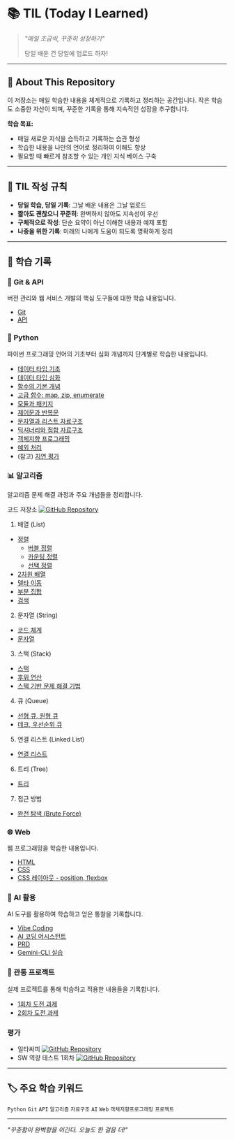 # 📚 TIL (Today I Learned)

> *"매일 조금씩, 꾸준히 성장하기"*
>
> 당일 배운 건 당일에 업로드 하자!

---

## 🎯 About This Repository

이 저장소는 매일 학습한 내용을 체계적으로 기록하고 정리하는 공간입니다. 작은 학습도 소중한 자산이 되며, 꾸준한 기록을 통해 지속적인 성장을 추구합니다.

**학습 목표:**
- 매일 새로운 지식을 습득하고 기록하는 습관 형성
- 학습한 내용을 나만의 언어로 정리하여 이해도 향상
- 필요할 때 빠르게 참조할 수 있는 개인 지식 베이스 구축

---

## 📝 TIL 작성 규칙

- **당일 학습, 당일 기록**: 그날 배운 내용은 그날 업로드
- **짧아도 괜찮으니 꾸준히**: 완벽하지 않아도 지속성이 우선
- **구체적으로 작성**: 단순 요약이 아닌 이해한 내용과 예제 포함
- **나중을 위한 기록**: 미래의 나에게 도움이 되도록 명확하게 정리

---

## 📖 학습 기록

### **🔧 Git & API**
버전 관리와 웹 서비스 개발의 핵심 도구들에 대한 학습 내용입니다.

* [Git](git-api/git.md)
* [API](git-api/API.md)

### **🐍 Python**
파이썬 프로그래밍 언어의 기초부터 심화 개념까지 단계별로 학습한 내용입니다.

* [데이터 타입 기초](python/data-types_1.md)
* [데이터 타입 심화](python/data-types_2.md)
* [함수의 기본 개념](python/function_1.md)
* [고급 함수: map, zip, enumerate](python/function_2.md)
* [모듈과 패키지](python/modules.md)
* [제어문과 반복문](python/control-of-flow.md)
* [문자열과 리스트 자료구조](python/data-structure_1.md)
* [딕셔너리와 집합 자료구조](python/data-structure_2.md)
* [객체지향 프로그래밍](python/oop_1.md)
* [예외 처리](python/exception.md)
* (참고) [지연 평가](python/lazy-evaluation.md)

### **📊 알고리즘**
알고리즘 문제 해결 과정과 주요 개념들을 정리합니다.

코드 저장소 [![GitHub Repository](https://img.shields.io/badge/GitHub-algorithm--inclass-yellow?style=flat&logo=github)](https://github.com/ajjoona-git/algorithm-inclass)

1. 배열 (List)
* [정렬](algorithm/sort.md)
  * [버블 정렬](algorithm/bubble-sort.md)
  * [카운팅 정렬](algorithm/counting-sort.md)
  * [선택 정렬](algorithm/selection-sort.md)
* [2차원 배열](algorithm/2d-array.md)
* [델타 이동](algorithm/delta.md)
* [부분 집합](algorithm/power-set.md)
* [검색](algorithm/search.md)

2. 문자열 (String)
* [코드 체계](algorithm/incoding.md)
* [문자열](algorithm/string.md)

3. 스택 (Stack)
* [스택](algorithm/stack.md)
* [후위 연산](algorithm/postfix.md)
* [스택 기반 문제 해결 기법](algorithm/stack-application.md)

4. 큐 (Queue)
* [선형 큐, 원형 큐](algorithm/queue.md)
* [데크, 우선순위 큐](algorithm/deque.md)

5. 연결 리스트 (Linked List)
* [연결 리스트](algorithm/linked-list.md)

6. 트리 (Tree)
* [트리](algorithm/tree.md)

7. 접근 방법
* [완전 탐색 (Brute Force)](algorithm/brute-force.md)


### **🌐 Web**
웹 프로그래밍을 학습한 내용입니다.
* [HTML](web/html.md)
* [CSS](web/css.md)
* [CSS 레이아웃 - position, flexbox](web/layout.md)

### **🤖 AI 활용**
AI 도구를 활용하여 학습하고 얻은 통찰을 기록합니다.
* [Vibe Coding](AI/Vibe-Coding.md)  
* [AI 코딩 어시스턴트](AI/ai-coding-assistant.md)
* [PRD](AI/prd.md)
* [Gemini-CLI 실습](AI/gemini-cli.md)



### **🚀 관통 프로젝트**
실제 프로젝트를 통해 학습하고 적용한 내용들을 기록합니다.

* [1회차 도전 과제](project-01/01.md)
* [2회차 도전 과제](project-01/02.md)


### **평가**
* 일타싸피 [![GitHub Repository](https://img.shields.io/badge/GitHub-pocket--ball-yellow?style=flat&logo=github)](https://github.com/ajjoona-git/pocket-ball)
* SW 역량 테스트 1회차 [![GitHub Repository](https://img.shields.io/badge/GitHub-sw--test--250819-yellow?style=flat&logo=github)](https://github.com/ajjoona-git/sw-test-250819)

---

## 🏷️ 주요 학습 키워드

`Python` `Git` `API` `알고리즘` `자료구조` `AI` `Web` `객체지향프로그래밍` `프로젝트`

---

*"꾸준함이 완벽함을 이긴다. 오늘도 한 걸음 더!"*